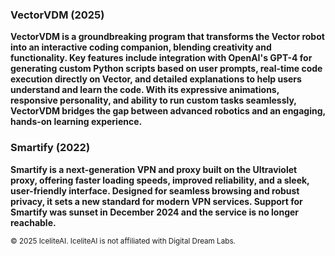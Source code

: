 ### VectorVDM (2025)
**VectorVDM is a groundbreaking program that transforms the Vector robot into an interactive coding companion, blending creativity and functionality. Key features include integration with OpenAI's GPT-4 for generating custom Python scripts based on user prompts, real-time code execution directly on Vector, and detailed explanations to help users understand and learn the code. With its expressive animations, responsive personality, and ability to run custom tasks seamlessly, VectorVDM bridges the gap between advanced robotics and an engaging, hands-on learning experience.**

### Smartify (2022)
**Smartify is a next-generation VPN and proxy built on the Ultraviolet proxy, offering faster loading speeds, improved reliability, and a sleek, user-friendly interface. Designed for seamless browsing and robust privacy, it sets a new standard for modern VPN services. Support for Smartify was sunset in December 2024 and the service is no longer reachable.**


<sup>© 2025 IceliteAI. IceliteAI is not affiliated with Digital Dream Labs.</sup>
